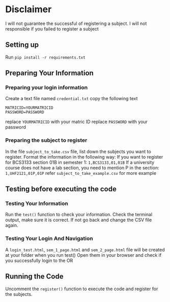 
# Disclaimer
I will not guarantee the successful of registering a subject.
I will not responsible if you failed to register a subject

## Setting up
Run `pip install -r requirements.txt`

## Preparing Your Information
### Preparing your login information
Create a text file named `credential.txt`
copy the following text
```
MATRICID=YOURMATRICID
PASSWORD=PASSWORD
```
replace `YOURMATRICID` with your matric ID
replace `PASSWORD` with your password

### Preparing the subject to register
In the file `subject_to_take.csv` file, list down the subjects you want to register.
Format the information in the following way:
If you want to register for BCS3133 section 01B in semester 1:
`1,BCS3133,01,01B`
If a university course does not have a lab section, you need to mention P in the section:
`1,UHF2121,01P,01P`
refer `subject_to_take_example.csv` for more example  

## Testing before executing the code
### Testing Your Information
Run the `test()` function to check your information.
Check the terminal output, make sure it is correct.
If not go back and change the CSV file again.

### Testing Your Login And Navigation  
A `login_test.html`, `sem_1_page.html` and `sem_2_page.html` file will be created at your folder when you run test()
Open them in your browser and check if you successfully login to the OR

## Running the Code
Uncomment the `register()` function to execute the code and register for the subjects.
